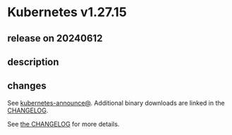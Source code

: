# Kubernetes v1.27.15

## release on 20240612

## description

## changes

See <a href="https://groups.google.com/forum/#!forum/kubernetes-announce" rel="nofollow">kubernetes-announce@</a>. Additional binary downloads are linked in the <a href="https://github.com/kubernetes/kubernetes/blob/master/CHANGELOG/CHANGELOG-1.27.md">CHANGELOG</a>.

See <a href="https://github.com/kubernetes/kubernetes/blob/master/CHANGELOG/CHANGELOG-1.27.md">the CHANGELOG</a> for more details.

